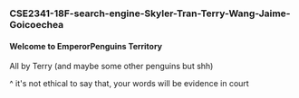 ### CSE2341-18F-search-engine-Skyler-Tran-Terry-Wang-Jaime-Goicoechea
#### Welcome to EmperorPenguins Territory
All by Terry (and maybe some other penguins but shh)

^ it's not ethical to say that, your words will be evidence in court
